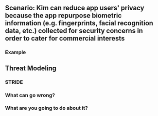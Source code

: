 ## Scenario: Kim can reduce app users' privacy because the app repurpose biometric information (e.g. fingerprints, facial recognition data, etc.) collected for security concerns in order to cater for commercial interests

### Example

## Threat Modeling

### STRIDE

### What can go wrong?

### What are you going to do about it?